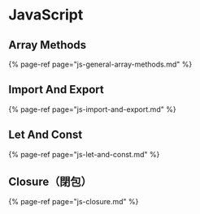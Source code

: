 # JavaScript

## Array Methods

{% page-ref page="js-general-array-methods.md" %}

## Import And Export

{% page-ref page="js-import-and-export.md" %}

## Let And Const

{% page-ref page="js-let-and-const.md" %}

## Closure（閉包）

{% page-ref page="js-closure.md" %}


